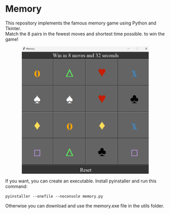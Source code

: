 # Memory
This repository implements the famous memory game using Python and Tkinter. <br>
Match the 8 pairs in the fewest moves and shortest time possible. to win the game!
<div style="display: flex; justify-content: center;">
    <img src= "utils/teaser.png" alt="teaser" width="400" height="400">
</div>

If you want, you can create an executable. Install pyinstaller and run this command:
```
pyinstaller --onefile --noconsole memory.py
```
Otherwise you can download and use the memory.exe file in the utils folder.